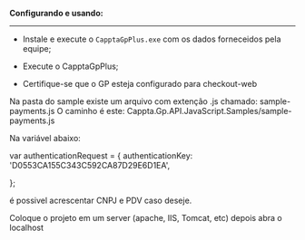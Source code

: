 **Configurando e usando:**

------------------------------------------------------------

- Instale e execute o `CapptaGpPlus.exe` com os dados forneceidos pela equipe;

- Execute o CapptaGpPlus;
- Certifique-se que o GP esteja configurado para checkout-web

Na pasta do sample existe um arquivo com extenção .js chamado: sample-payments.js
O caminho é este: Cappta.Gp.API.JavaScript.Samples/sample-payments.js

Na variável abaixo:

var authenticationRequest = {
    authenticationKey: 'D0553CA155C343C592CA87D29E6D1EA',

};

é possivel acrescentar CNPJ e PDV caso deseje.

Coloque o projeto em um server (apache, IIS, Tomcat, etc) depois abra o localhost

